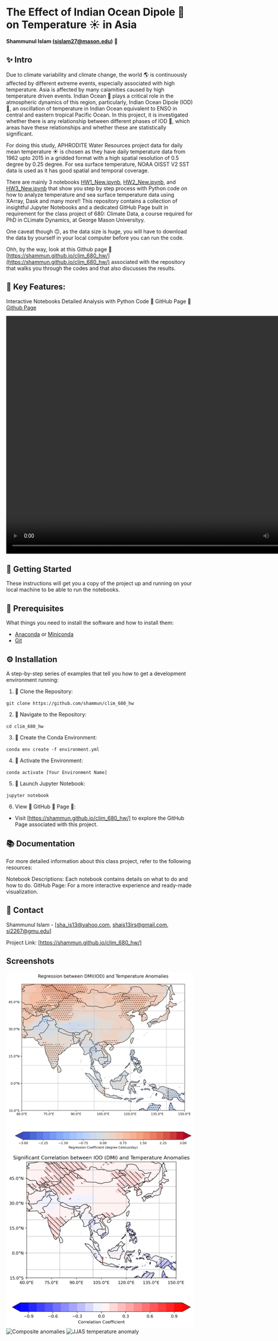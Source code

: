 # The Effect of Indian Ocean Dipole 🌊 on Temperature ☀️ in Asia 

**Shammunul Islam (sislam27@mason.edu)** 👋

## ✨ Intro 

Due to climate variability and climate change, the world 🌎 is continuously affected by different extreme events, especially associated with high temperature. Asia is affected by many calamities caused by high temperature driven events. Indian Ocean 🌊 plays a critical role in the atmospheric dynamics of this region, particularly, Indian Ocean Dipole (IOD) 🌊, an oscillation of temperature in Indian Ocean equivalent to ENSO in central and eastern tropical Pacific Ocean. In this project, it is investigated whether there is any relationship between different phases of IOD 🌊, which areas have these relationships and whether these are statistically significant.

For doing this study, APHRODITE Water Resources project data for daily mean temperature ☀️ is chosen as they have daily temperature data from 1962 upto 2015 in a gridded format with a high spatial resolution of 0.5 degree by 0.25 degree. For sea surface temperature, NOAA OISST V2 SST data is used as it has good spatial and temporal coverage.

There are mainly 3 notebooks [HW1_New.ipynb](https://github.com/shammun/clim_680_hw/blob/main/HW1_New.ipynb), [HW2_New.ipynb](https://github.com/shammun/clim_680_hw/blob/main/HW2_New.ipynb), and [HW3_New.ipynb](https://github.com/shammun/clim_680_hw/blob/main/HW3_New.ipynb) that show you step by step process with Python code on how to analyze temperature and sea surface temperature data using XArray, Dask and many more!! This repository contains a collection of insightful Jupyter Notebooks and a dedicated GitHub Page built in requirement for the class project of 680: Climate Data, a course required for PhD in CLimate Dynamics, at George Mason Universityy.

One caveat though 🙃, as the data size is huge, you will have to download the data by yourself in your local computer before you can run the code. 

Ohh, by the way, look at this Github page 📖 [https://shammun.github.io/clim_680_hw/](https://shammun.github.io/clim_680_hw/) associated with the repository that walks you through the codes and that also discusses the results. 

## 🌟 Key Features:

Interactive Notebooks
Detailed Analysis with Python Code 🐍
GitHub Page 📖 [Github Page](https://shammun.github.io/clim_680_hw/)

<video id="video1" width="820" height="640" controls style="display:block;">
  <source src="IOD_Animation_2_Smaller_Size.mp4" type="video/mp4">
  Evolution of IOD Phases
</video>

## 🚀 Getting Started
These instructions will get you a copy of the project up and running on your local machine to be able to run the notebooks.

## 🧰 Prerequisites
What things you need to install the software and how to install them:

* [Anaconda](https://www.anaconda.com/products/individual) or [Miniconda](https://docs.conda.io/en/latest/miniconda.html)
* [Git](https://git-scm.com/downloads)

## ⚙️ Installation
A step-by-step series of examples that tell you how to get a development environment running:

1. 💾 Clone the Repository: 

`git clone https://github.com/shammun/clim_680_hw`

2. 🧭 Navigate to the Repository:

`cd clim_680_hw`

3. 🌱 Create the Conda Environment:

`conda env create -f environment.yml`

4. 🔧 Activate the Environment:

`conda activate [Your Environment Name]`

5. 📓 Launch Jupyter Notebook:

`jupyter notebook`

6. View 👀 GitHub 🐙 Page 📄:

* Visit [https://shammun.github.io/clim_680_hw/] to explore the GitHub Page associated with this project.

## 📚 Documentation
For more detailed information about this class project, refer to the following resources:

Notebook Descriptions: Each notebook contains details on what to do and how to do.
GitHub Page: For a more interactive experience and ready-made visualization.

## 📩 Contact
Shammunul Islam - [sha_is13@yahoo.com, shais13irs@gmail.com, si2267@gmu.edu]

Project Link: [https://shammun.github.io/clim_680_hw/]

## Screenshots

![Screenshot1](regression_temp_anom_DMI.png)
![Screenshot2](correlation_IOD_temp_significance.png)
![Composite anomalies](composite_anomalies_IOD)
![JJAS temperature anomaly](jjas_temperature_anomaly.gif)


